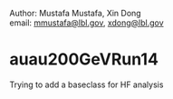 Author: Mustafa Mustafa, Xin Dong  
email: mmustafa@lbl.gov, xdong@lbl.gov

# auau200GeVRun14

Trying to add a baseclass for HF analysis